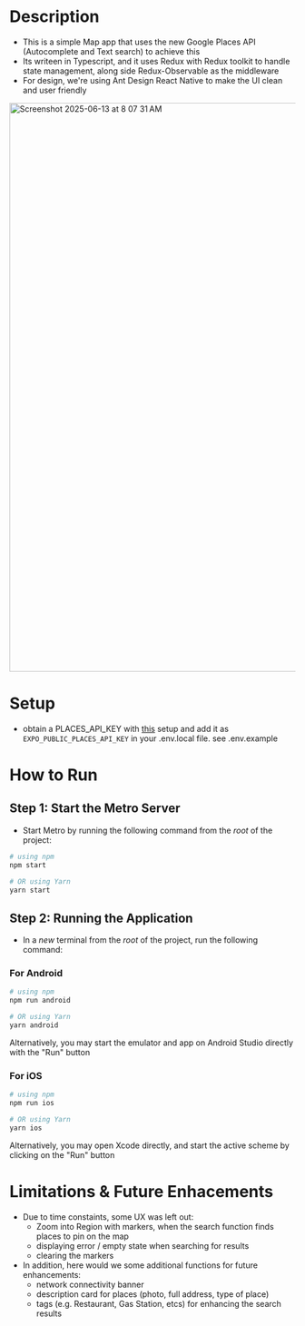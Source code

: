 # Description

- This is a simple Map app that uses the new Google Places API (Autocomplete and Text search) to achieve this
- Its writeen in Typescript, and it uses Redux with Redux toolkit to handle state management, along side Redux-Observable as the middleware
- For design, we're using Ant Design React Native to make the UI clean and user friendly

<img width="1002" alt="Screenshot 2025-06-13 at 8 07 31 AM" src="https://github.com/user-attachments/assets/942ae1a5-8b09-4c6e-8638-43091d00f3cf" />


# Setup

- obtain a PLACES_API_KEY with [this](https://developers.google.com/maps/documentation/places/web-service/cloud-setup) setup and add it as `EXPO_PUBLIC_PLACES_API_KEY` in your .env.local file. see .env.example

# How to Run

## Step 1: Start the Metro Server

- Start Metro by running the following command from the _root_ of the project:

```bash
# using npm
npm start

# OR using Yarn
yarn start
```

## Step 2: Running the Application

- In a _new_ terminal from the _root_ of the project, run the following command:

### For Android

```bash
# using npm
npm run android

# OR using Yarn
yarn android
```

Alternatively, you may start the emulator and app on Android Studio directly with the "Run" button

### For iOS

```bash
# using npm
npm run ios

# OR using Yarn
yarn ios
```

Alternatively, you may open Xcode directly, and start the active scheme by clicking on the "Run" button


# Limitations & Future Enhacements
- Due to time constaints, some UX was left out:
  - Zoom into Region with markers, when the search function finds places to pin on the map
  - displaying error / empty state when searching for results
  - clearing the markers
- In addition, here would we some additional functions for future enhancements:
  - network connectivity banner
  - description card for places (photo, full address, type of place)
  - tags (e.g. Restaurant, Gas Station, etcs) for enhancing the search results
